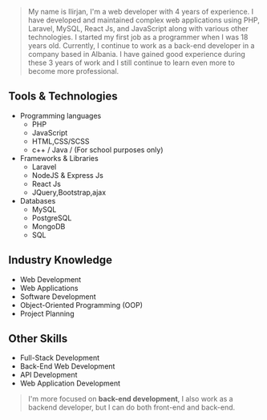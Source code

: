 >My name is Ilirjan, I'm a web developer with 4 years of experience. I have developed and maintained complex web applications using PHP, Laravel, MySQL, React Js, and JavaScript along with various other technologies. I started my first job as a programmer when I was 18 years old. Currently, I continue to work as a back-end developer in a company based in Albania. I have gained good experience during these 3 years of work and I still continue to learn even more to become more professional.

## Tools & Technologies

* Programming languages
  * PHP
  * JavaScript
  * HTML,CSS/SCSS
  * c++ / Java  / (For school purposes only)
* Frameworks & Libraries
  * Laravel
  * NodeJS & Express Js
  * React Js
  * JQuery,Bootstrap,ajax
* Databases 
  * MySQL
  * PostgreSQL
  * MongoDB
  * SQL 

## Industry Knowledge
  * Web Development
  * Web Applications
  * Software Development
  * Object-Oriented Programming (OOP)
  * Project Planning
  
## Other Skills
  * Full-Stack Development
  * Back-End Web Development
  * API Development
  * Web Application Development

 
 
> I'm more focused on **back-end development**, I also work as a backend developer, but I can do both front-end and back-end.

